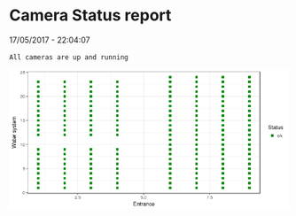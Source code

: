 Camera Status report
================
17/05/2017 - 22:04:07

    All cameras are up and running

![](camreport_files/figure-markdown_github/unnamed-chunk-2-1.png)

